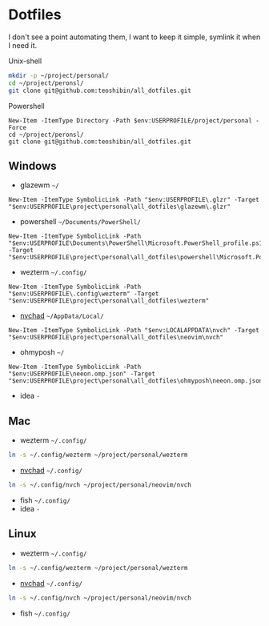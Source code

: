 
# Dotfiles

I don't see a point automating them, I want to keep it simple, symlink it when I need it.

Unix-shell

```bash
mkdir -p ~/project/personal/
cd ~/project/peronsl/
git clone git@github.com:teoshibin/all_dotfiles.git
```

Powershell

```pwsh
New-Item -ItemType Directory -Path $env:USERPROFILE/project/personal -Force
cd ~/project/peronsl/
git clone git@github.com:teoshibin/all_dotfiles.git
```

## Windows

- glazewm `~/`

```pwsh
New-Item -ItemType SymbolicLink -Path "$env:USERPROFILE\.glzr" -Target "$env:USERPROFILE\project\personal\all_dotfiles\glazewm\.glzr"
```

- powershell `~/Documents/PowerShell/`

```pwsh
New-Item -ItemType SymbolicLink -Path "$env:USERPROFILE\Documents\PowerShell\Microsoft.PowerShell_profile.ps1" -Target "$env:USERPROFILE\project\personal\all_dotfiles\powershell\Microsoft.PowerShell_profile.ps1"
```

- wezterm `~/.config/`

```pwsh
New-Item -ItemType SymbolicLink -Path "$env:USERPROFILE\.config\wezterm" -Target "$env:USERPROFILE\project\personal\all_dotfiles\wezterm"
```

- [nvchad](/neovim/nvch/) `~/AppData/Local/`

```pwsh
New-Item -ItemType SymbolicLink -Path "$env:LOCALAPPDATA\nvch" -Target "$env:USERPROFILE\project\personal\all_dotfiles\neovim\nvch"
```

- ohmyposh `~/`

```pwsh
New-Item -ItemType SymbolicLink -Path "$env:USERPROFILE\neeon.omp.json" -Target "$env:USERPROFILE\project\personal\all_dotfiles\ohmyposh\neeon.omp.json"
```

- idea `-`

## Mac

- wezterm `~/.config/`

```bash
ln -s ~/.config/wezterm ~/project/personal/wezterm
```

- [nvchad](/neovim/nvch/) `~/.config/`

```bash
ln -s ~/.config/nvch ~/project/personal/neovim/nvch
```

- fish `~/.config/`
- idea `-`

## Linux

- wezterm `~/.config/`

```bash
ln -s ~/.config/wezterm ~/project/personal/wezterm
```

- [nvchad](/neovim/nvch/) `~/.config/`

```bash
ln -s ~/.config/nvch ~/project/personal/neovim/nvch
```

- fish `~/.config/`
